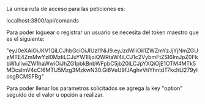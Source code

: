 La unica ruta de acceso para las peticiones es:

localhost:3800/api/comands

Para poder loguear o registrar un usuario se necesita del token maestro que es el siguiente:

"eyJ0eXAiOiJKV1QiLCJhbGciOiJIUzI1NiJ9.eyJzdWIiOiI1ZWZmYzJjYjNmZGUzMTE4ZmMwYzI0MzIiLCJuYW1lIjoiQWRtaW4iLCJ1c2VybmFtZSI6ImJpZ0FkbWluIiwiZW1haWwiOiJhZG1pbkBnbWFpbC5jb20iLCJpYXQiOjE1OTM4MTk5MDcsImV4cCI6MTU5Mzg3MzkwN30.Gi6VeU9fJAghvVtiYhntdT7kchLl279ylosgBCMSFBg"

Para poder llenar los parametros solicitados se agrega la key "option" seguido de el valor u opción a realizar.


